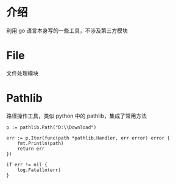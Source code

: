 # 介绍

利用 go 语言本身写的一些工具，不涉及第三方模块

# File

文件处理模块

# Pathlib

路径操作工具，类似 python 中的 pathlib，集成了常用方法

```
p := pathlib.Path("D:\\Download")

err := p.Iter(func(path *pathlib.Handler, err error) error {
    fmt.Println(path)
    return err
})

if err != nil {
    log.Fatalln(err)
}
```